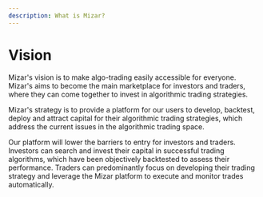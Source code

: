 ```yaml
---
description: What is Mizar?
---
```


# Vision

Mizar's vision is to make algo-trading easily accessible for everyone. Mizar's aims to become the main marketplace for investors and traders, where they can come together to invest in algorithmic trading strategies.

Mizar's strategy is to provide a platform for our users to develop, backtest, deploy and attract capital for their algorithmic trading strategies, which address the current issues in the algorithmic trading space. 

Our platform will lower the barriers to entry for investors and traders. Investors can search and invest their capital in successful trading algorithms, which have been objectively backtested to assess their performance. Traders can predominantly focus on developing their trading strategy and leverage the Mizar platform to execute and monitor trades automatically.  


